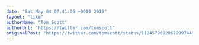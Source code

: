 ```yaml
---
date: "Sat May 04 07:41:06 +0000 2019"
layout: "like"
authorName: "Tom Scott"
authorUrl: "https://twitter.com/tomscott"
originalPost: "https://twitter.com/tomscott/status/1124579692067999744"
---
```

